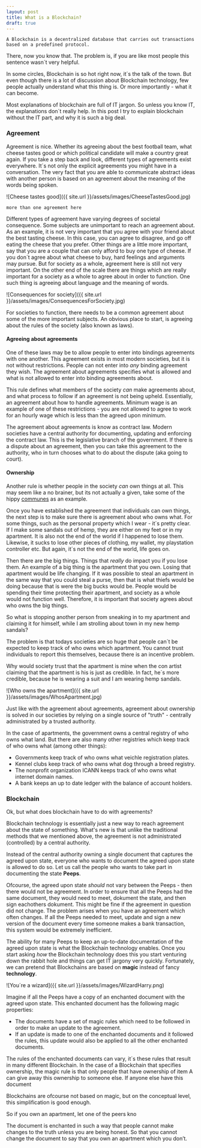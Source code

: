 ```yaml
---
layout: post
title: What is a Blockchain?
draft: true
---
```


<!--more-->

    A Blockchain is a decentralized database that carries out transactions based on a predefined protocol.

There, now you know that. The problem is, if you are like most people this sentence wasn´t very helpful. 

In some circles, Blockchain is so hot right now, it´s the talk of the town. But even though there is a lot of discussion about Blockchain technology, few people actually understand what this thing is. Or more importantly - what it can become.

Most explanations of blockchain are full of IT jargon. So unless you know IT, the explanations don´t really help. In this post I try to explain blockchain without the IT part, and why it is such a big deal.

### Agreement

Agreement is nice. Whether its agreeing about the best football team, what cheese tastes good or which political candidate will make a country great again. If you take a step back and look, different types of agreements exist everywhere. It´s not only the explicit agreements you might have in a conversation. The very fact that you are able to communicate abstract ideas with  another person is based on an agreement about the meaning of the words being spoken.

![Cheese tastes good]({{ site.url }}/assets/images/CheeseTastesGood.jpg)

    more than one agreement here

Different types of agreement have varying degrees of societal consequence. Some subjects are unimportant to reach an agreement about. As an example, it is not very important that you agree with your friend about the best tasting cheese. In this case, you can agree to disagree, and go off eating the cheese that you prefer. Other things are a little more important, say that you are a couple that can only afford to buy one type of cheese. If you don´t agree about what cheese to buy, hard feelings and arguments may pursue. But for society as a whole, agreement here is still not very important. On the other end of the scale there are things which are really important for a society as a whole to agree about in order to function. One such thing is agreeing about language and the meaning of words.

![Consequences for society]({{ site.url }}/assets/images/ConsequencesForSociety.jpg)

For societies to function, there needs to be a common agreement about some of the more important subjects. An obvious place to start, is agreeing about the rules of the society (also known as laws).


#### Agreeing about agreements

One of these laws may be to allow people to enter into bindings agreements with one another. This agreement exists in most modern societies, but it is not without restrictions. People can not enter into *any* binding agreement they wish. The agreement about agreements specifies what is allowed and what is not allowed to enter into binding agreements about.

This rule defines what members of the society *can* make agreements about, and what process to follow if an agreement is not being upheld. Essentially, an agreement about how to handle agreements. Minimum wage is an example of one of these restrictions - you are not allowed to agree to work for an hourly wage which is less than the agreed upon minimum.

The agreement about agreements is know as contract law. Modern societies have a central authority for documenting, updating and enforcing the contract law. This is the legislative branch of the government. If there is a dispute about an agreement, then you can take this agreement to the authority, who in turn chooses what to do about the dispute (aka going to court).


#### Ownership

Another rule is whether people in the society *can* own things at all. This may seem like a no brainer, but its not actually a given, take some of the hippy [communes](https://en.wikipedia.org/wiki/Commune) as an example.

Once you have established the agreement that individuals can own things, the next step is to make sure there is agreement about who owns what. For some things, such as the personal property which I wear - it´s pretty clear. If I make some sandals out of hemp, they are either on my feet or in my apartment. It is also not the end of the world if I happened to lose them. Likewise, it sucks to lose other pieces of clothing, my wallet, my playstation controller etc. But again, it´s not the end of the world, life goes on. 

Then there are the big things. Things that *really* do impact you if you lose them. An example of a big thing is the apartment that you own. Losing that apartment would be life changing. If it was possible to steal an apartment in the same way that you could steal a purse, then that is what thiefs would be doing because that is were the big bucks would be. People would be spending their time protecting their apartment, and society as a whole would not function well. Therefore, it is important that society agrees about who owns the big things.

So what is stopping another person from sneaking in to my apartment and claiming it for himself, while I am strolling about town in my new hemp sandals? 

The problem is that todays societies are so huge that people can´t be expected to keep track of who owns which apartment. You cannot trust individuals to report this themselves, because there is an incentive problem. 

Why would society trust that the apartment is mine when the con artist claiming that the apartment is his is just as credible. In fact, he´s more credible, because he is wearing a suit and I am wearing hemp sandals.

![Who owns the apartment]({{ site.url }}/assets/images/WhosApartment.jpg)

Just like with the agreement about agreements, agreement about ownership is solved in our societies by relying on a single source of "truth" - centrally administrated by a trusted authority.

In the case of apartments, the government owns a central registry of who owns what land. But there are also many other registries which keep track of who owns what (among other things):
- Governments keep track of who owns what veichle registration plates.
- Kennel clubs keep track of who owns what dog through a breed registry.
- The nonprofit organization ICANN keeps track of who owns what internet domain names. 
- A bank keeps an up to date ledger with the balance of account holders.

### Blockchain

Ok, but what does blockchain have to do with agreements?

Blockchain technology is essentially just a new way to reach agreement about the state of something. What's new is that unlike the traditional methods that we mentioned above, the agreement is not administrated (controlled) by a central authority.

Instead of the central authority owning a single document that captures the agreed upon state, everyone who wants to document the agreed upon state is allowed to do so. Let us call the people who wants to take part in documenting the state **Peeps**. 

<!--
    Should have an image of a large amount of people here, with some of them with their hands up in the air. An an arrow signaling that these are the peeps
-->

Ofcourse, the agreed upon state *should* not vary between the Peeps - then there would not be agreement. In order to ensure that all the Peeps had the same document, they would need to meet, dokument the state, and then sign eachothers dokument. This might be fine if the agreement in question did not change. The problem arises when you have an agreement which often changes. If all the Peeps needed to meet, update and sign a new version of the document every time someone makes a bank transaction, this system would be extremely inefficient.

<!--
    The society as a whole would need to agree that most of the peeps were honest

    This might lead just a few people willing to be PEEPS. This would then mean that the whole thing was centralized.
-->

The ability for many Peeps to keep an up-to-date documentation of the agreed upon state is what the Blockchain technology enables. Once you start asking *how* the Blockchain technology does this you start venturing down the rabbit hole and things can get IT jargony very quickly. Fortunately, we can pretend that Blockchains are based on **magic** instead of fancy **technology**.

<!--
    Am I cheating by using magic to get around the promise of not using IT jargon?
-->

![You´re a wizard]({{ site.url }}/assets/images/WizardHarry.png)

Imagine if all the Peeps have a copy of an enchanted document with the agreed upon state. This enchanted document has the following magic properties:

- The documents have a set of magic rules which need to be followed in order to make an update to the agreement.
- If an update is made to one of the enchanted documents and it followed the rules, this update would also be applied to all the other enchanted documents.

The rules of the enchanted documents can vary, it´s these rules that result in many different Blockchain. In the case of a Blockchain that specifies ownership, the magic rule is that only people that have ownership of item A can give away this ownership to someone else. If anyone else have this document

Blockchains are ofcourse not based on magic, but on the conceptual level, this simplification is good enough.

So if you own an apartment, let one of the peers kno

The document is enchanted in such a way that people cannot make changes to the truth unless you are being honest. So that you cannot change the document to say that you own an apartment which you don’t.


<!--
This also means that there is no central authority who can independently change the rules of the blockchain. The rules are already set in the blockchain, and a government, or a bank must follow these rules like everyone else.

Talk about the weak link between the blockchain and the real world. For example, that scarcity of a certain type of token. And this only has value in the real world because people are willing to pay a price for it.

That’s what is meant by decentralized. Instead of one entity managing a central truth for everyone else, now many entities can own an up to date copy of the truth.

Its all about documenting the state of things. One truth which there is agreement about (at least on the societal level)

- Contracts are the things that need to be explicitly defined. When there needs to be agreement.
- Political views, but there is agreement about who can govern even if there is no agreement about who should govern.
- de facto vs de jura - queen in england owning all the land
- contracts are a strange case, because no central authoroty actually keeps this state. But both parties have signed versions of the contract which is presented to a central authority in the case a dispute has to be solved.

- Its worth noting that not everyone might agree with the rules of the society. In fact, they probably dont, but they know the consequences if they do not agree about something.

Another form agreement is social norms, of how you should and should not behave in certain settings.

There are other types of implicit agreements, such as eyeballing the girlfriend of the bulky guy with the tribal tatoo.

- if today you someone had sneaked in your apartment and claimed it fo rthemselves, the first people that the police would check with is probably the neighbours. They likely do have an up to date view about who owns what. And the police trust them to be honest.
    + But you cannot be sure that they have an up to date view of the world. What if the unknown stranger had just paid a large sum of money for the apartment but the old owner still claimed ownership.
    + Agreement is very important in my project. The governance structure is extremely important. It could be made using a smart contract.
- The good thing about smart contract is that everything needs to be so explicitly defined. This means that there is less room missunderstanding.
- Explain that there are private and public blockchains

-documenting isnt really enough, enforcing is also important.

There needs to be some sort of way that society agrees upon who owns what. One single source of the "truth". This is usually solved by one central authority documenting the state of things.
-->